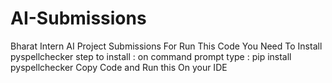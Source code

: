 # AI-Submissions
Bharat Intern AI Project Submissions
For Run This Code You Need To Install pyspellchecker 
 step to install : on command prompt type : pip install pyspellchecker
  Copy Code and Run this On your IDE 

